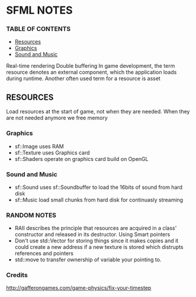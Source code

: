 # SFML NOTES


### TABLE OF CONTENTS
- [Resources](#resources)
- [Graphics](#graphics)
- [Sound and Music](#sound-and-music)

Real-time rendering
Double buffering
In game development, the term resource
denotes an external component, which the application loads during runtime. Another often used term for a resource is asset

## RESOURCES

Load resources at the start of game, not when they are needed.
When they are not needed anymore we free memory

### Graphics

- sf::Image uses RAM
- sf::Texture uses Graphics card
- sf::Shaders operate on graphics card build on OpenGL

### Sound and Music

- sf::Sound uses sf::Soundbuffer to load the 16bits of sound from hard disk	
- sf::Music load small chunks from hard disk for continuasly streaming


### RANDOM NOTES
- RAII describes the principle that resources are acquired in a class'
constructor and released in its destructor. Using Smart pointers
- Don't use std::Vector for storing things since it makes copies and it could create a new address if a new texture is stored which distrupts references and pointers
- std::move to transfer ownership of variable your pointing to. 

### Credits
http://gafferongames.com/game-physics/fix-your-timestep